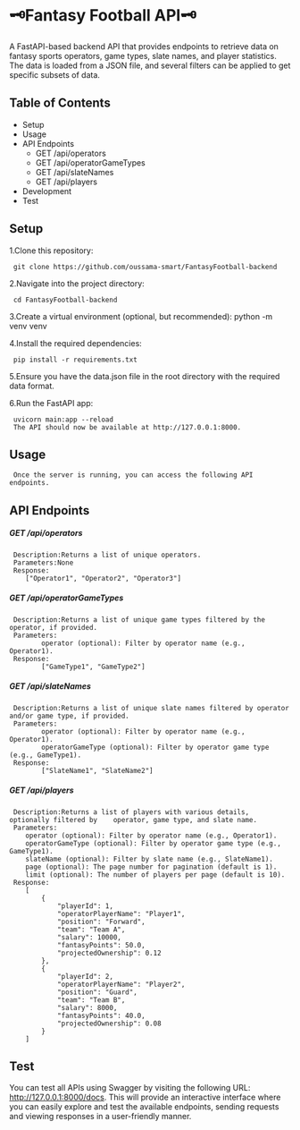 
# 🗝️Fantasy Football API🗝️

A FastAPI-based backend API that provides endpoints to retrieve data on fantasy sports operators, game types, slate names, and player statistics. 
The data is loaded from a JSON file, and several filters can be applied to get specific subsets of data.




## Table of Contents

- Setup
- Usage
- API Endpoints
  - GET /api/operators
  - GET /api/operatorGameTypes
  - GET /api/slateNames
  - GET /api/players
- Development
- Test

## Setup
1.Clone this repository:

     git clone https://github.com/oussama-smart/FantasyFootball-backend

2.Navigate into the project directory:

     cd FantasyFootball-backend

3.Create a virtual environment (optional, but recommended):
     python -m venv venv

4.Install the required dependencies:

     pip install -r requirements.txt

5.Ensure you have the data.json file in the root directory with the required data format.

6.Run the FastAPI app:

     uvicorn main:app --reload
     The API should now be available at http://127.0.0.1:8000.

## Usage

     Once the server is running, you can access the following API endpoints.
## API Endpoints

##### GET /api/operators
     Description:Returns a list of unique operators.
     Parameters:None
     Response:
        ["Operator1", "Operator2", "Operator3"]

##### GET /api/operatorGameTypes
     Description:Returns a list of unique game types filtered by the operator, if provided.
     Parameters:
            operator (optional): Filter by operator name (e.g., Operator1).
     Response:
            ["GameType1", "GameType2"]

##### GET /api/slateNames
     Description:Returns a list of unique slate names filtered by operator and/or game type, if provided.
     Parameters:
            operator (optional): Filter by operator name (e.g., Operator1).
            operatorGameType (optional): Filter by operator game type (e.g., GameType1).
     Response:
            ["SlateName1", "SlateName2"]
##### GET /api/players

     Description:Returns a list of players with various details, optionally filtered by    operator, game type, and slate name.
     Parameters:
        operator (optional): Filter by operator name (e.g., Operator1).
        operatorGameType (optional): Filter by operator game type (e.g., GameType1).
        slateName (optional): Filter by slate name (e.g., SlateName1).
        page (optional): The page number for pagination (default is 1).
        limit (optional): The number of players per page (default is 10).
     Response:
        [
            {
                "playerId": 1,
                "operatorPlayerName": "Player1",
                "position": "Forward",
                "team": "Team A",
                "salary": 10000,
                "fantasyPoints": 50.0,
                "projectedOwnership": 0.12
            },
            {
                "playerId": 2,
                "operatorPlayerName": "Player2",
                "position": "Guard",
                "team": "Team B",
                "salary": 8000,
                "fantasyPoints": 40.0,
                "projectedOwnership": 0.08
            }
        ]

## Test
You can test all APIs using Swagger by visiting the following URL: http://127.0.0.1:8000/docs. 
This will provide an interactive interface where you can easily explore and test the available endpoints, sending requests and viewing responses in a user-friendly manner.
